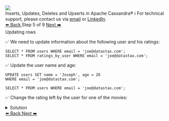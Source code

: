 <!-- TOP -->
<div class="top">
  <img src="https://datastax-academy.github.io/katapod-shared-assets/images/ds-academy-logo.svg" />
  <div class="scenario-title-section">
    <span class="scenario-title">Inserts, Updates, Deletes and Upserts in Apache Cassandra®</span>
    <span class="scenario-subtitle">ℹ️ For technical support, please contact us via <a href="mailto:aleksandr.volochnev@datastax.com">email</a> or <a href="https://dtsx.io/aleks">LinkedIn</a>.</span>
  </div>
</div>

<!-- NAVIGATION -->
<div id="navigation-top" class="navigation-top">
 <a href='command:katapod.loadPage?[{"step":"step4-astra"}]'
   class="btn btn-dark navigation-top-left">⬅️ Back
 </a>
<span class="step-count"> Step 5 of 9</span>
 <a href='command:katapod.loadPage?[{"step":"step6-astra"}]'
    class="btn btn-dark navigation-top-right">Next ➡️
  </a>
</div>

<!-- CONTENT -->

<div class="step-title">Updating rows</div>

✅ We need to update information about the following user and his ratings:
```
SELECT * FROM users WHERE email = 'joe@datastax.com';
SELECT * FROM ratings_by_user WHERE email = 'joe@datastax.com';
```

✅ Update the user name and age:
```
UPDATE users SET name = 'Joseph', age = 26
WHERE email = 'joe@datastax.com';

SELECT * FROM users WHERE email = 'joe@datastax.com';
```

✅ Change the rating left by the user for one of the movies:
<details>
  <summary>Solution</summary>

```
UPDATE ratings_by_user SET rating = 3 
WHERE email = 'joe@datastax.com'
  AND title = 'Alice in Wonderland'
  AND year  = 2010;

SELECT * FROM ratings_by_user WHERE email = 'joe@datastax.com';
```

</details>

<!-- NAVIGATION -->
<div id="navigation-bottom" class="navigation-bottom">
 <a href='command:katapod.loadPage?[{"step":"step4-astra"}]'
   class="btn btn-dark navigation-bottom-left">⬅️ Back
 </a>
 <a href='command:katapod.loadPage?[{"step":"step6-astra"}]'
    class="btn btn-dark navigation-bottom-right">Next ➡️
  </a>
</div>

